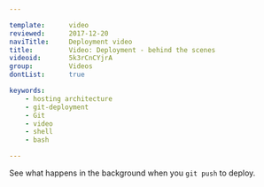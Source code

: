 ```yaml
---

template:      video
reviewed:      2017-12-20
naviTitle:     Deployment video
title:         Video: Deployment - behind the scenes
videoid:       5k3rCnCYjrA
group:         Videos
dontList:      true

keywords:
    - hosting architecture
    - git-deployment
    - Git
    - video
    - shell
    - bash

---
```


See what happens in the background when you `git push` to deploy.